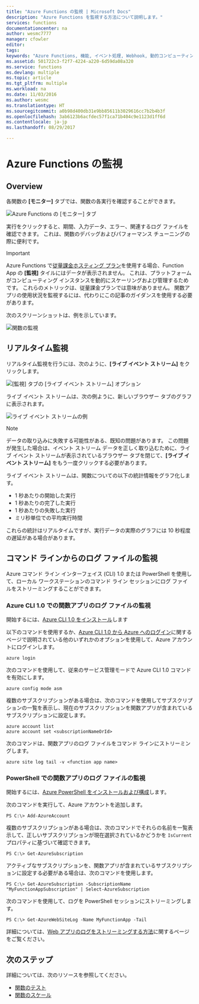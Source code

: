 ```yaml
---
title: "Azure Functions の監視 | Microsoft Docs"
description: "Azure Functions を監視する方法について説明します。"
services: functions
documentationcenter: na
author: wesmc7777
manager: cfowler
editor: 
tags: 
keywords: "Azure Functions, 機能, イベント処理, Webhook, 動的コンピューティング, サーバーなしのアーキテクチャ"
ms.assetid: 501722c3-f2f7-4224-a220-6d59da08a320
ms.service: functions
ms.devlang: multiple
ms.topic: article
ms.tgt_pltfrm: multiple
ms.workload: na
ms.date: 11/03/2016
ms.author: wesmc
ms.translationtype: HT
ms.sourcegitcommit: a0b98d400db31e9bb85611b3029616cc7b2b4b3f
ms.openlocfilehash: 3ab6123b6acfdec57f1ca71b404c9e1123d1ff6d
ms.contentlocale: ja-jp
ms.lasthandoff: 08/29/2017

---
```


# <a name="monitoring-azure-functions"></a>Azure Functions の監視

## <a name="overview"></a>Overview 


各関数の **[モニター]** タブでは、関数の各実行を確認することができます。

![Azure Functions の [モニター] タブ](./media/functions-monitoring/monitor-tab.png) 

実行をクリックすると、期間、入力データ、エラー、関連するログ ファイルを確認できます。 これは、関数のデバッグおよびパフォーマンス チューニングの際に便利です。

> [!IMPORTANT]
> Azure Functions で[従量課金ホスティング プラン](functions-overview.md#pricing)を使用する場合、Function App の **[監視]** タイルにはデータが表示されません。 これは、プラットフォームがコンピューティング インスタンスを動的にスケーリングおよび管理するためです。 これらのメトリックは、従量課金プランでは意味がありません。 関数アプリの使用状況を監視するには、代わりにこの記事のガイダンスを使用する必要があります。
> 
> 次のスクリーンショットは、例を示しています。
> 
> ![関数の監視](./media/functions-monitoring/app-service-overview-monitoring.png)


## <a name="real-time-monitoring"></a>リアルタイム監視

リアルタイム監視を行うには、次のように、**[ライブ イベント ストリーム]** をクリックします。 

![[監視] タブの [ライブ イベント ストリーム] オプション](./media/functions-monitoring/monitor-tab-live-event-stream.png)

ライブ イベント ストリームは、次の例ように、新しいブラウザー タブのグラフに表示されます。 

![ライブ イベント ストリームの例](./media/functions-monitoring/live-event-stream.png)


> [!NOTE]
> データの取り込みに失敗する可能性がある、既知の問題があります。 この問題が発生した場合は、イベント ストリーム データを正しく取り込むために、ライブ イベント ストリームが表示されているブラウザー タブを閉じて、**[ライブ イベント ストリーム]** をもう一度クリックする必要があります。 

ライブ イベント ストリームは、関数についての以下の統計情報をグラフ化します。

* 1 秒あたりの開始した実行
* 1 秒あたりの完了した実行
* 1 秒あたりの失敗した実行
* ミリ秒単位での平均実行時間

これらの統計はリアルタイムですが、実行データの実際のグラフには 10 秒程度の遅延がある場合があります。


## <a name="monitoring-log-files-from-a-command-line"></a>コマンド ラインからのログ ファイルの監視

Azure コマンド ライン インターフェイス (CLI) 1.0 または PowerShell を使用して、ローカル ワークステーションのコマンド ライン セッションにログ ファイルをストリーミングすることができます。

### <a name="monitoring-function-app-log-files-with-the-azure-cli-10"></a>Azure CLI 1.0 での関数アプリのログ ファイルの監視

開始するには、[Azure CLI 1.0 をインストール](../cli-install-nodejs.md)します

以下のコマンドを使用するか、[Azure CLI 1.0 から Azure へのログイン](../xplat-cli-connect.md)に関するページで説明されている他のいずれかのオプションを使用して、Azure アカウントにログインします。

    azure login

次のコマンドを使用して、従来のサービス管理モードで Azure CLI 1.0 コマンドを有効にします。

    azure config mode asm

複数のサブスクリプションがある場合は、次のコマンドを使用してサブスクリプションの一覧を表示し、現在のサブスクリプションを関数アプリが含まれているサブスクリプションに設定します。

    azure account list
    azure account set <subscriptionNameOrId>

次のコマンドは、関数アプリのログ ファイルをコマンド ラインにストリーミングします。

    azure site log tail -v <function app name>

### <a name="monitoring-function-app-log-files-with-powershell"></a>PowerShell での関数アプリのログ ファイルの監視

開始するには、[Azure PowerShell をインストールおよび構成](/powershell/azure/overview)します。

次のコマンドを実行して、Azure アカウントを追加します。

    PS C:\> Add-AzureAccount

複数のサブスクリプションがある場合は、次のコマンドでそれらの名前を一覧表示して、正しいサブスクリプションが現在選択されているかどうかを `IsCurrent` プロパティに基づいて確認できます。

    PS C:\> Get-AzureSubscription

アクティブなサブスクリプションを、関数アプリが含まれているサブスクリプションに設定する必要がある場合は、次のコマンドを使用します。

    PS C:\> Get-AzureSubscription -SubscriptionName "MyFunctionAppSubscription" | Select-AzureSubscription

次のコマンドを使用して、ログを PowerShell セッションにストリーミングします。

    PS C:\> Get-AzureWebSiteLog -Name MyFunctionApp -Tail

詳細については、[Web アプリのログをストリーミングする方法](../app-service-web/web-sites-enable-diagnostic-log.md#streamlogs)に関するページをご覧ください。 

## <a name="next-steps"></a>次のステップ
詳細については、次のリソースを参照してください。

* [関数のテスト](functions-test-a-function.md)
* [関数のスケール](functions-scale.md)


